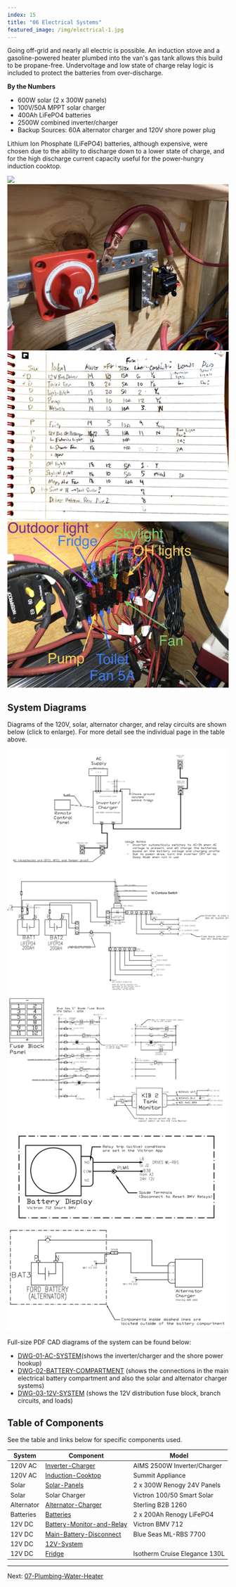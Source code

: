 ```yaml
---
index: 15
title: "06 Electrical Systems"
featured_image: /img/electrical-1.jpg
---
```


Going off-grid and nearly all electric is possible. An induction stove and a gasoline-powered heater plumbed into the van's gas tank allows this build to be propane-free. Undervoltage and low state of charge relay logic is included to protect the batteries from over-discharge.

**By the Numbers**
- 600W solar (2 x 300W panels)
- 100V/50A MPPT solar charger
- 400Ah LiFePO4 batteries
- 2500W combined inverter/charger
- Backup Sources: 60A alternator charger and 120V shore power plug

Lithium Ion Phosphate (LiFePO4) batteries, although expensive, were chosen due to the ability to discharge down to a lower state of charge, and for the high discharge current capacity useful for the power-hungry induction cooktop. 

<div class='gallery' data-columns='2'>
	<img src="/img/electrical-1.jpg">
	<img src="/img/electrical-2.jpeg">
	<img src="/img/sketch-fuse-sizing.jpg">
	<img src="/img/12v-header.jpeg">
</div>


## System Diagrams 

Diagrams of the 120V, solar, alternator charger, and relay circuits are shown below (click to enlarge). For more detail see the individual page in the table above.

<div class='gallery' data-columns='3'>
	<img src="/img/screen-ac.png">
	<img src="/img/screen-main-bat.png">
	<img src="/img/screen-12v.png">
	<img src="/img/screen-bmv.png">
	<img src="/img/screen-b2b.png">
</div>

Full-size PDF CAD diagrams of the system can be found below:
- [DWG-01-AC-SYSTEM]( /pdf/DWG-01-AC-SYSTEM.pdf)(shows the inverter/charger and the shore power hookup)
- [DWG-02-BATTERY-COMPARTMENT]( /pdf/DWG-02-BATTERY-COMPARTMENT.pdf) (shows the connections in the main electrical battery compartment and also the solar and alternator charger systems)
- [DWG-03-12V-SYSTEM]( /pdf/DWG-03-12V-SYSTEM.pdf) (shows the 12V distribution fuse block, branch circuits, and loads)

## Table of Components 

See the table and links below for specific components used.

| System     | Component                           | Model                         |
| ---------- | ----------------------------------- | ----------------------------- |
| 120V AC    | [Inverter-Charger](Inverter-Charger)                | AIMS 2500W Inverter/Charger   |
| 120V AC    | [Induction-Cooktop](Induction-Cooktop)               | Summit Appliance              |
| Solar      | [Solar-Panels](Solar-Panels)                    | 2 x 300W Renogy 24V Panels    |
| Solar      | Solar Charger                       | Victron 100/50 Smart Solar    | 
| Alternator | [Alternator-Charger](Alternator-Charger)              | Sterling B2B 1260             |
| Batteries  | [Batteries](Batteries)                       | 2 x 200Ah Renogy LiFePO4      |
| 12V DC     | [Battery-Monitor-and-Relay](Battery-Monitor-and-Relay) | Victron BMV 712               |
| 12V DC     | [Main-Battery-Disconnect](Main-Battery-Disconnect)         | Blue Seas ML-RBS 7700         |
| 12V DC     | [12V-System](12V-System)                      |                               |
| 12V DC     | [Fridge](Fridge)                          | Isotherm Cruise Elegance 130L |

---

Next:  [07-Plumbing-Water-Heater](07-Plumbing-Water-Heater)